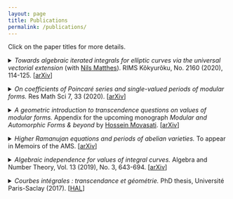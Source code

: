 ```yaml
---
layout: page
title: Publications
permalink: /publications/
---
```


Click on the paper titles for more details.

<details>
	<summary><em>Towards algebraic iterated integrals for elliptic curves via the universal vectorial extension</em> (with <a href="http://people.maths.ox.ac.uk/matthes/">Nils Matthes</a>). RIMS Kôkyurôku, No. 2160 (2020), 114-125. [<a href="https://arxiv.org/abs/2009.10433">arXiv</a>] </summary>
  
  <p><br>
	<b>Abstract:</b>  For an elliptic curve $E$ defined over a field $k\subset \mathbb{C}$, we study iterated path integrals of logarithmic differential forms on $E^{\dagger}$, the universal vectorial extension of $E$. These are generalizations of the classical periods and quasi-periods of $E$, and are closely related to multiple elliptic polylogarithms and elliptic multiple zeta values. Moreover, if $k$ is a finite extension of $\mathbb{Q}$, then these iterated integrals along paths between $k$-rational points are periods in the sense of Kontsevich-Zagier. 
	</p>
	
	
</details>

<p></p>

<details>
	<summary><em>On coefficients of Poincaré series and single-valued periods of modular forms.</em> Res Math Sci 7, 33 (2020). [<a href="https://arxiv.org/abs/1912.02277">arXiv</a>] </summary>
  
  <p><br>
	<b>Abstract:</b> We prove that the field generated by the Fourier coefficients of weakly holomorphic Poincaré series of a given level $\Gamma_0(N)$ and weight $k\ge 2$ coincides with the field generated by the single-valued periods of a certain motive attached to $\Gamma_0(N)$. This clarifies the arithmetic nature of such Fourier coefficients and generalises previous formulas of Brown and Acres-Broadhurst giving explicit series expansions for the single-valued periods of some modular forms. Our proof is based on Bringmann-Ono's construction of harmonic lifts of Poincaré series.
	</p>
</details>

<p></p>

<details>
	<summary><em>A geometric introduction to transcendence questions on values of modular forms.</em> Appendix for the upcoming monograph <em>Modular and Automorphic Forms & beyond</em> by <a href="http://w3.impa.br/~hossein/">Hossein Movasati</a>. [<a href="https://arxiv.org/abs/2011.14401">arXiv</a>] </summary>
  
  <p><br>
	<b>Abstract:</b> We survey some key developments in the theory of transcendental numbers, paying special attention to Nesterenko's theorem on values of Eisenstein series and emphasizing its underlying geometric aspects. We finish with a brief discussion on periods and related open problems.
	</p>
</details>

<p></p>

<details>
	<summary><em>Higher Ramanujan equations and periods of abelian varieties.</em> To appear in Memoirs of the AMS. [<a href="https://arxiv.org/abs/1807.11044">arXiv</a>] </summary>
  
  <p><br>
	<b>Abstract:</b> We describe higher dimensional generalizations of Ramanujan's classical differential relations satisfied by the Eisenstein series $E_2$, $E_4$, $E_6$. Such "higher Ramanujan equations" are given geometrically in terms of vector fields living on certain moduli stacks classifying abelian schemes equipped with suitable frames of their first de Rham cohomology. These vector fields are canonically constructed by means of the Gauss-Manin connection and the Kodaira-Spencer isomorphism. Using Mumford's theory of degenerating families of abelian varieties, we construct remarkable solutions of these differential equations generalizing ($E_2,E_4,E_6$), which are also shown to be defined over $\mathbb{Z}$.
	</p>
	<p>
This geometric framework taking account of integrality issues is mainly motivated by questions in Transcendental Number Theory regarding an extension of Nesterenko's celebrated theorem on the algebraic independence of values of Eisenstein series. In this direction, we discuss the precise relation between periods of abelian varieties and the values of the above referred solutions of the higher Ramanujan equations, thereby linking the study of such differential equations to Grothendieck's Period Conjecture. Working in the complex analytic category, we prove "functional" transcendence results, such as the Zariski-density of every leaf of the holomorphic foliation induced by the higher Ramanujan equations. 
	</p>
</details>
  
<p></p>
  
<details>
	<summary><em>Algebraic independence for values of integral curves.</em> Algebra and Number Theory, Vol. 13 (2019), No. 3, 643-694. [<a href="https://arxiv.org/abs/1710.00563">arXiv</a>] </summary>
  
  <p><br>
	<b>Abstract:</b> We prove a transcendence theorem concerning values of holomorphic maps from a disk to a quasi-projective variety over $\overline{\mathbb{Q}}$ that are integral curves of some algebraic vector field (defined over $\overline{\mathbb{Q}}$). These maps are required to satisfy some integrality property, besides a growth condition and a strong form of Zariski-density that are natural for integral curves of algebraic vector fields. This result generalizes a theorem of Nesterenko concerning algebraic independence of values of the Eisenstein series $E_2$, $E_4$, $E_6$. The main technical improvement in our approach is the replacement of a rather restrictive hypothesis of polynomial growth on Taylor coefficients by a geometric notion of moderate growth formulated in terms of Value Distribution Theory.
	</p>
</details>

<p></p>

<details>
	<summary><em>Courbes intégrales : transcendance et géométrie.</em> PhD thesis, Université Paris-Saclay (2017). [<a href="https://tel.archives-ouvertes.fr/tel-01685449">HAL</a>] </summary>
  
  <p><br>
	<b>Abstract:</b> This thesis is devoted to the study of some questions motivated by Nesterenko's theorem on the algebraic independence of values of Eisenstein series $E_2$, $E_4$, $E_6$. It is divided in two parts.In the first part, comprising the first two chapiters, we generalize the algebraic differential equations satisfied by Eisenstein series that lie in the heart of Nesterenko's method, the Ramanujan equations. These generalizations, called 'higher Ramanujan equations', are obtained geometrically from vector fields naturally defined on certain moduli spaces of abelian varieties. In order to justify the interest of the higher Ramanujan equations in Transcendence Theory, we also show that values of a remarkable particular solution of these equations are related to 'periods' of abelian varieties.In the second part (third chapter), we study Nesterenko's method per se. We establish a geometric statement, containing the theorem of Nesterenko, on the transcendence of values of holomorphic maps from a disk to a quasi-projective variety over $\overline{\mathbb{Q}}$ defined as integral curves of some vector field. These maps are required to satisfy some integrality property, besides a growth condition and a strong form of Zariski-density that are natural for integral curves of algebraic vector fields. 
	</p>
</details>
